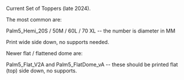 Current Set of Toppers (late 2024).

The most common are:

Palm5_Hemi_20S / 50M / 60L / 70 XL -- the number is diameter in MM

Print wide side down, no supports needed.


Newer flat / flattened dome are:

Palm5_Flat_V2A and Palm5_FlatDome_vA -- these should be printed flat (top) side down, no supports.
